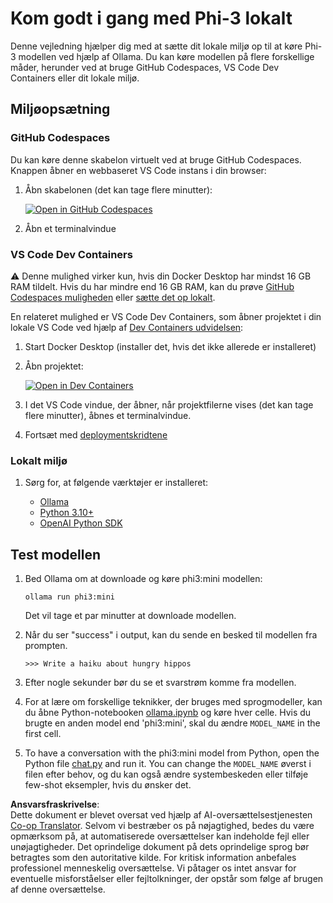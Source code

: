 <!--
CO_OP_TRANSLATOR_METADATA:
{
  "original_hash": "3edae6aebc3d0143037109e8af58f1ac",
  "translation_date": "2025-05-09T07:10:27+00:00",
  "source_file": "md/01.Introduction/01/01.EnvironmentSetup.md",
  "language_code": "da"
}
-->
# Kom godt i gang med Phi-3 lokalt

Denne vejledning hjælper dig med at sætte dit lokale miljø op til at køre Phi-3 modellen ved hjælp af Ollama. Du kan køre modellen på flere forskellige måder, herunder ved at bruge GitHub Codespaces, VS Code Dev Containers eller dit lokale miljø.

## Miljøopsætning

### GitHub Codespaces

Du kan køre denne skabelon virtuelt ved at bruge GitHub Codespaces. Knappen åbner en webbaseret VS Code instans i din browser:

1. Åbn skabelonen (det kan tage flere minutter):

    [![Open in GitHub Codespaces](https://github.com/codespaces/badge.svg)](https://codespaces.new/microsoft/phi-3cookbook)

2. Åbn et terminalvindue

### VS Code Dev Containers

⚠️ Denne mulighed virker kun, hvis din Docker Desktop har mindst 16 GB RAM tildelt. Hvis du har mindre end 16 GB RAM, kan du prøve [GitHub Codespaces muligheden](../../../../../md/01.Introduction/01) eller [sætte det op lokalt](../../../../../md/01.Introduction/01).

En relateret mulighed er VS Code Dev Containers, som åbner projektet i din lokale VS Code ved hjælp af [Dev Containers udvidelsen](https://marketplace.visualstudio.com/items?itemName=ms-vscode-remote.remote-containers):

1. Start Docker Desktop (installer det, hvis det ikke allerede er installeret)
2. Åbn projektet:

    [![Open in Dev Containers](https://img.shields.io/static/v1?style=for-the-badge&label=Dev%20Containers&message=Open&color=blue&logo=visualstudiocode)](https://vscode.dev/redirect?url=vscode://ms-vscode-remote.remote-containers/cloneInVolume?url=https://github.com/microsoft/phi-3cookbook)

3. I det VS Code vindue, der åbner, når projektfilerne vises (det kan tage flere minutter), åbnes et terminalvindue.
4. Fortsæt med [deploymentskridtene](../../../../../md/01.Introduction/01)

### Lokalt miljø

1. Sørg for, at følgende værktøjer er installeret:

    * [Ollama](https://ollama.com/)
    * [Python 3.10+](https://www.python.org/downloads/)
    * [OpenAI Python SDK](https://pypi.org/project/openai/)

## Test modellen

1. Bed Ollama om at downloade og køre phi3:mini modellen:

    ```shell
    ollama run phi3:mini
    ```

    Det vil tage et par minutter at downloade modellen.

2. Når du ser "success" i output, kan du sende en besked til modellen fra prompten.

    ```shell
    >>> Write a haiku about hungry hippos
    ```

3. Efter nogle sekunder bør du se et svarstrøm komme fra modellen.

4. For at lære om forskellige teknikker, der bruges med sprogmodeller, kan du åbne Python-notebooken [ollama.ipynb](../../../../../code/01.Introduce/ollama.ipynb) og køre hver celle. Hvis du brugte en anden model end 'phi3:mini', skal du ændre `MODEL_NAME` in the first cell.

5. To have a conversation with the phi3:mini model from Python, open the Python file [chat.py](../../../../../code/01.Introduce/chat.py) and run it. You can change the `MODEL_NAME` øverst i filen efter behov, og du kan også ændre systembeskeden eller tilføje few-shot eksempler, hvis du ønsker det.

**Ansvarsfraskrivelse**:  
Dette dokument er blevet oversat ved hjælp af AI-oversættelsestjenesten [Co-op Translator](https://github.com/Azure/co-op-translator). Selvom vi bestræber os på nøjagtighed, bedes du være opmærksom på, at automatiserede oversættelser kan indeholde fejl eller unøjagtigheder. Det oprindelige dokument på dets oprindelige sprog bør betragtes som den autoritative kilde. For kritisk information anbefales professionel menneskelig oversættelse. Vi påtager os intet ansvar for eventuelle misforståelser eller fejltolkninger, der opstår som følge af brugen af denne oversættelse.